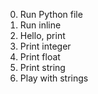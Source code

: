 0. Run Python file
1. Run inline
2. Hello, print
3. Print integer
4. Print float
5. Print string
6. Play with strings

